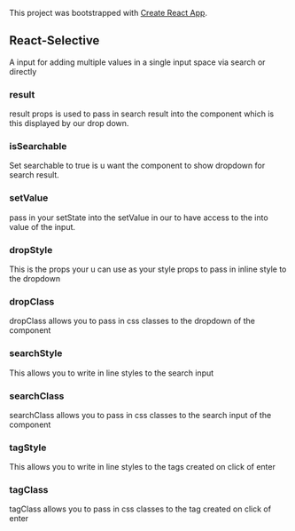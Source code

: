 This project was bootstrapped with [Create React App](https://github.com/facebook/create-react-app).

## React-Selective

A input for adding multiple values in a single input space via search or directly

### result

result props is used to pass in search result into the component which is this displayed by our drop down.

### isSearchable

Set searchable to true is u want the component to show dropdown for search result.

### setValue

pass in your setState into the setValue in our to have access to the into value of the input.

### dropStyle

This is the props your u can use as your style props to pass in inline style to the dropdown

### dropClass

dropClass allows you to pass in css classes to the dropdown of the component

### searchStyle

This allows you to write in line styles to the search input

### searchClass

searchClass allows you to pass in css classes to the search input of the component

### tagStyle

This allows you to write in line styles to the tags created on click of enter

### tagClass

tagClass allows you to pass in css classes to the tag created on click of enter
